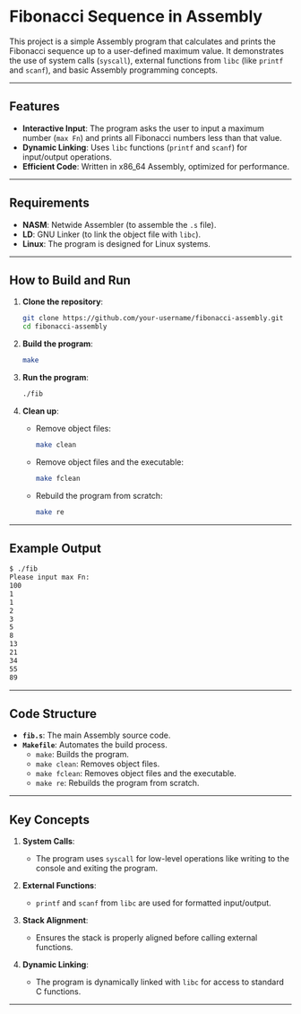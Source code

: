 # Fibonacci Sequence in Assembly

This project is a simple Assembly program that calculates and prints the Fibonacci sequence up to a user-defined maximum value. It demonstrates the use of system calls (`syscall`), external functions from `libc` (like `printf` and `scanf`), and basic Assembly programming concepts.

---

## Features

- **Interactive Input**: The program asks the user to input a maximum number (`max Fn`) and prints all Fibonacci numbers less than that value.
- **Dynamic Linking**: Uses `libc` functions (`printf` and `scanf`) for input/output operations.
- **Efficient Code**: Written in x86_64 Assembly, optimized for performance.

---

## Requirements

- **NASM**: Netwide Assembler (to assemble the `.s` file).
- **LD**: GNU Linker (to link the object file with `libc`).
- **Linux**: The program is designed for Linux systems.

---

## How to Build and Run

1. **Clone the repository**:
   ```bash
   git clone https://github.com/your-username/fibonacci-assembly.git
   cd fibonacci-assembly

2. **Build the program**:
   ```bash
   make
   ```

3. **Run the program**:
   ```bash
   ./fib
   ```

4. **Clean up**:
   - Remove object files:
     ```bash
     make clean
     ```
   - Remove object files and the executable:
     ```bash
     make fclean
     ```
   - Rebuild the program from scratch:
     ```bash
     make re
     ```

---

## Example Output

```bash
$ ./fib
Please input max Fn: 
100
1
1
2
3
5
8
13
21
34
55
89
```

---

## Code Structure

- **`fib.s`**: The main Assembly source code.
- **`Makefile`**: Automates the build process.
  - `make`: Builds the program.
  - `make clean`: Removes object files.
  - `make fclean`: Removes object files and the executable.
  - `make re`: Rebuilds the program from scratch.

---

## Key Concepts

1. **System Calls**:
   - The program uses `syscall` for low-level operations like writing to the console and exiting the program.

2. **External Functions**:
   - `printf` and `scanf` from `libc` are used for formatted input/output.

3. **Stack Alignment**:
   - Ensures the stack is properly aligned before calling external functions.

4. **Dynamic Linking**:
   - The program is dynamically linked with `libc` for access to standard C functions.

---
